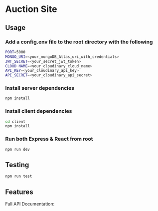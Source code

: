 # Auction Site

## Usage

### Add a config.env file to the root directory with the following

```bash
PORT=5000
MONGO_URI=<your_mongoDB_Atlas_uri_with_credentials>
JWT_SECRET=<your_secret_jwt_token>
CLOUD_NAME=<your_cloudinary_cloud_name>
API_KEY=<your_cloudinary_api_key>
API_SECRET=<your_cloudinary_api_secret>
```

### Install server dependencies

```bash
npm install
```

### Install client dependencies

```bash
cd client
npm install
```

### Run both Express & React from root

```bash
npm run dev
```

## Testing

```bash
npm run test
```

## Features

Full API Documentation:
